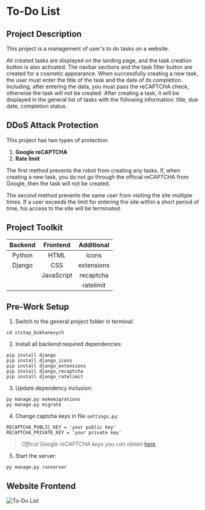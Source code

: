 # To-Do List
## Project Description
This project is a management of user's to do tasks on a website. 

All created tasks are displayed on the landing page, and the task creation button is also activated. The navbar sections and the task filter button are created for a cosmetic appearance. When successfully creating a new task, the user must enter the title of the task and the date of its completion. Including, after entering the data, you must pass the reCAPTCHA check, otherwise the task will not be created. After creating a task, it will be displayed in the general list of tasks with the following information: title, due date, completion status.

## DDoS Attack Protection


This project has two types of protection:
1. __Google reCAPTCHA__
2. __Rate limit__

The first method prevents the robot from creating any tasks. If, when creating a new task, you do not go through the official reCAPTCHA from Google, then the task will not be created. 

The second method prevents the same user from visiting the site multiple times. If a user exceeds the limit for entering the site within a short period of time, his access to the site will be terminated.

## Project Toolkit

| Backend  | Frontend | Additional |
| :-------------: |:-------------:|:-------------:|
| Python       | HTML            | icons        |
| Django       | CSS             |extensions    |
|              | JavaScript      |recaptcha     |
|              |                 |ratelimit     |
  

## Pre-Work Setup

1. Switch to the general project folder in terminal:
```
cd itstep_bukhanevych
```
2. Install all backend required dependencies:
```
pip install django
pip install django_icons
pip install django_extensions
pip install django_recaptcha
pip install django_ratelimit
```
3. Update dependency inclusion:
```
py manage.py makemigrations
py manage.py migrate
```
4. Change captcha keys in file `settings.py`:
```
RECAPTCHA_PUBLIC_KEY = 'your public key'
RECAPTCHA_PRIVATE_KEY = 'your private key'
```
> _Offical Google reCAPTCHA keys you can obtain [here](https://www.google.com/recaptcha)._

5. Start the server:
```
py manage.py runserver
```

## Website Frontend

![To-Do List](https://cdn.discordapp.com/attachments/910148729460359220/1246549310942740640/image.png?ex=665ccb03&is=665b7983&hm=bce2aa7b3babef988d6aed4cbe27b3b4e94cde3638bbf56d2897f5c30d01f312& "To-Do List")